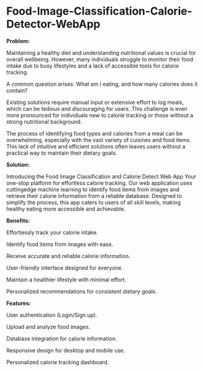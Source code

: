 # Food-Image-Classification-Calorie-Detector-WebApp
**Problem:**
 
Maintaining a healthy diet and understanding nutritional values is crucial for overall wellbeing. However, many individuals struggle to monitor their food intake due to busy lifestyles and a lack of accessible tools for calorie tracking.

A common question arises: What am I eating, and how many calories does it contain?

Existing solutions require manual input or extensive effort to log meals, which can be tedious and discouraging for users. This challenge is even more pronounced for individuals new to calorie tracking or those without a strong nutritional background.

The process of identifying food types and calories from a meal can be overwhelming, especially with the vast variety of cuisines and food items. This lack of intuitive and efficient solutions often leaves users without a practical way to maintain their dietary goals.

**Solution:**

Introducing the Food Image Classification and Calorie Detect Web App Your one-stop platform for effortless calorie tracking. Our web application uses cuttingedge machine learning to identify food items from images and retrieve their calorie information from a reliable database. Designed to simplify the process, this app caters to users of all skill levels, making healthy eating more accessible and achievable.

**Benefits:**

Effortlessly track your calorie intake.

Identify food items from images with ease.

Receive accurate and reliable calorie information.

User-friendly interface designed for everyone.

Maintain a healthier lifestyle with minimal effort.

Personalized recommendations for consistent dietary goals.

**Features:**

User authentication (Login/Sign up).

Upload and analyze food images.

Database integration for calorie information.

Responsive design for desktop and mobile use.

Personalized calorie tracking dashboard.
